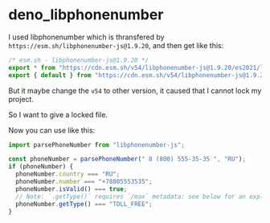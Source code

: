 # deno_libphonenumber

I used libphonenumber which is thransfered by
`https://esm.sh/libphonenumber-js@1.9.20`, and then get like this:

```js
/* esm.sh - libphonenumber-js@1.9.20 */
export * from "https://cdn.esm.sh/v54/libphonenumber-js@1.9.20/es2021/libphonenumber-js.js";
export { default } from "https://cdn.esm.sh/v54/libphonenumber-js@1.9.20/es2021/libphonenumber-js.js";
```

But it maybe change the `v54` to other version, it caused that I cannot lock my
project.

So I want to give a locked file.

Now you can use like this:

```ts
import parsePhoneNumber from "libphonenumber-js";

const phoneNumber = parsePhoneNumber(" 8 (800) 555-35-35 ", "RU");
if (phoneNumber) {
  phoneNumber.country === "RU";
  phoneNumber.number === "+78005553535";
  phoneNumber.isValid() === true;
  // Note: `.getType()` requires `/max` metadata: see below for an explanation.
  phoneNumber.getType() === "TOLL_FREE";
}
```
